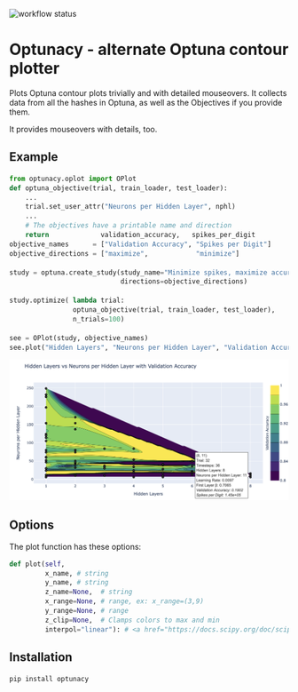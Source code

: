 ![workflow status](https://github.com/retospect/optunacy/actions/workflows/check.yml/badge.svg?branch=main)
# Optunacy - alternate Optuna contour plotter

Plots Optuna contour plots trivially and with detailed mouseovers.
It collects data from all the hashes in Optuna, as well as the Objectives if you provide them.

It provides mouseovers with details, too.

## Example

```python
from optunacy.oplot import OPlot
def optuna_objective(trial, train_loader, test_loader):
    ...
    trial.set_user_attr("Neurons per Hidden Layer", nphl)
    ...
    # The objectives have a printable name and direction
    return             validation_accuracy,   spikes_per_digit
objective_names      = ["Validation Accuracy", "Spikes per Digit"]
objective_directions = ["maximize",            "minimize"]

study = optuna.create_study(study_name="Minimize spikes, maximize accuracy",
                            directions=objective_directions)

study.optimize( lambda trial:
                optuna_objective(trial, train_loader, test_loader),
                n_trials=100)

see = OPlot(study, objective_names)
see.plot("Hidden Layers", "Neurons per Hidden Layer", "Validation Accuracy", z_clip=(0.8,1))
```
![Sample output](images/pic1.png)


## Options
The plot function has these options:

``` python
def plot(self, 
         x_name, # string
         y_name, # string
         z_name=None,  # string
         x_range=None, # range, ex: x_range=(3,9)
         y_range=None, # range
         z_clip=None,  # Clamps colors to max and min
         interpol="linear"): # <a href="https://docs.scipy.org/doc/scipy/reference/generated/scipy.interpolate.griddata.html">interpolation method</a>
```


## Installation

```pip install optunacy```

